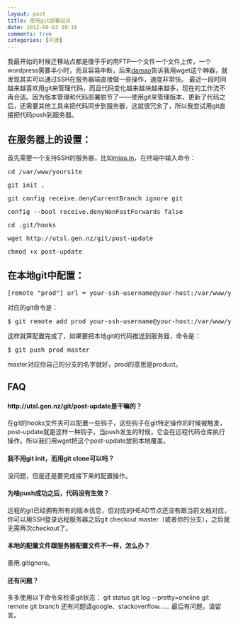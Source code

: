 ```yaml
---
layout: post
title: 使用git部署站点
date: 2012-08-03 10:18
comments: true
categories: [开源]
---
```

我最开始的时候迁移站点都是傻乎乎的用FTP一个文件一个文件上传，一个wordpress需要半小时，而且容易中断，后来<a href="http://ooxx.me/">damao</a>告诉我用wget这个神器，就发现其实可以通过SSH在服务器端直接做一些操作，速度非常快。
最近一段时间越来越喜欢用git来管理代码，而且代码变化越来越块越来越多，现在的工作流不再合适。因为版本管理和代码部署脱节了——使用git来管理版本，更新了代码之后，还需要其他工具来把代码同步到服务器，这就很冗余了，所以我尝试用git直接把代码push到服务器。
<h2>在服务器上的设置：</h2>
首先需要一个支持SSH的服务器，比如<a href="http://miao.in/">miao.in</a>，在终端中输入命令：
<pre>cd /var/www/yoursite</pre>
<pre>git init .</pre>
<pre>git config receive.denyCurrentBranch ignore git</pre>
<pre>config --bool receive.denyNonFastForwards false</pre>
<pre>cd .git/hooks</pre>
<pre>wget http://utsl.gen.nz/git/post-update</pre>
<pre>chmod +x post-update</pre>
<h2>在本地git中配置：</h2>
<pre>[remote "prod"] url = your-ssh-username@your-host:/var/www/yoursite/.git</pre>
对应的git命令是：
<pre>$ git remote add prod your-ssh-username@your-host:/var/www/yoursite/.git</pre>
这样就算配置完成了，如果要把本地git的代码推送到服务器，命令是：
<pre>$ git push prod master</pre>
master对应你自己的分支的名字就好，prod的意思是product。
<h2>FAQ</h2>
<h4>http://utsl.gen.nz/git/post-update是干嘛的？</h4>
在git的hooks文件夹可以配置一些钩子，这些钩子在git特定操作的时候被触发，post-update就是这样一种钩子，当push发生的时候，它会在远程代码仓库执行操作。所以我们用wget把这个post-update放到本地覆盖。
<h4>我不用git init，而用git clone可以吗？</h4>
没问题，但是还是要完成接下来的配置操作。
<h4>为啥push成功之后，代码没有生效？</h4>
远程的git已经拥有所有的版本信息，但对应的HEAD节点还没有跟当前文档对应，你可以用SSH登录远程服务器之后git checkout master（或者你的分支），之后就无需再次checkout了。
<h4>本地的配置文件跟服务器配置文件不一样，怎么办？</h4>
善用.gitignore。
<h4>还有问题？</h4>
多多使用以下命令来检查git状态：
git status
git log --pretty=oneline
git remote
git branch
还有问题请google、stackoverflow……
最后有问题，请留言。
&nbsp;
